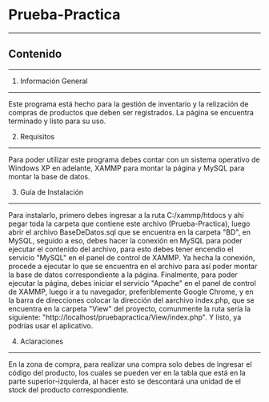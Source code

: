 # Prueba-Practica
***
## Contenido
***
1. Información General
***
Este programa está hecho para la gestión de inventario y la relización de compras de productos que deben ser registrados.
La página se encuentra terminado y listo para su uso.

2. Requisitos
***
Para poder utilizar este programa debes contar con un sistema operativo de Windows XP en adelante, XAMMP para montar la página y MySQL para montar la base de datos.

3. Guía de Instalación
***
Para instalarlo, primero debes ingresar a la ruta C:/xammp/htdocs y ahí pegar toda la carpeta que contiene este archivo (Prueba-Practica), luego abrir el archivo BaseDeDatos.sql que se encuentra en la carpeta "BD", en MySQL, seguido a eso, debes hacer la conexión en MySQL para poder ejecutar el contenido del archivo, para esto debes tener encendio el servicio "MySQL" en el panel de control de XAMMP.
Ya hecha la conexión, procede a ejecutar lo que se encuentra en el archivo para así poder montar la base de datos correspondiente a la página.
Finalmente, para poder ejecutar la página, debes iniciar el servicio "Apache" en el panel de control de XAMMP, luego ir a tu navegador, preferiblemente Google Chrome, y en la barra de direcciones colocar la dirección del aarchivo index.php, que se encuentra en la carpeta "View" del proyecto, comunmente la ruta sería la siguiente: "http://localhost/pruebapractica/View/index.php".
Y listo, ya podrías usar el aplicativo.

4. Aclaraciones
***
En la zona de compra, para realizar una compra solo debes de ingresar el código del producto, los cuales se pueden ver en la tabla que está en la parte superior-izquierda, al hacer esto se descontará una unidad de el stock del producto correspondiente.
